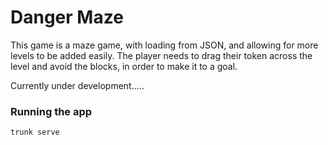 # Danger Maze
This game is a maze game, with loading from JSON, and allowing for more levels to be
added easily. The player needs to drag their token across the level and avoid the
blocks, in order to make it to a goal. 

Currently under development.....

### Running the app
`trunk serve`
